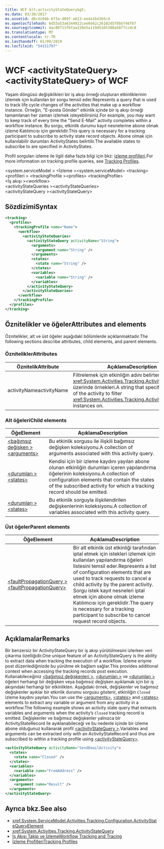 ```yaml
---
title: WCF &lt;activityStateQuery&gt;
ms.date: 03/30/2017
ms.assetid: d6cdc04b-6f3a-4097-a623-ee4a1be3b5c4
ms.openlocfilehash: 6d55a53a6344922cee0d42c26102d5f0bbf46f67
ms.sourcegitcommit: 4ac80713f6faa220e5a119d5165308a58f7ccdc8
ms.translationtype: MT
ms.contentlocale: tr-TR
ms.lasthandoff: 01/09/2019
ms.locfileid: "54151797"
---
```

# <a name="ltactivitystatequerygt-of-wcf"></a><span data-ttu-id="d1e43-102">WCF &lt;activityStateQuery&gt;</span><span class="sxs-lookup"><span data-stu-id="d1e43-102">&lt;activityStateQuery&gt; of WCF</span></span>

<span data-ttu-id="d1e43-103">Yaşam döngüsü değişiklikleri bir iş akışı örneği oluşturan etkinliklerinin izlemek için kullanılan bir sorgu temsil eder.</span><span class="sxs-lookup"><span data-stu-id="d1e43-103">Represents a query that is used to track life cycle changes of the activities that make up a workflow instance.</span></span> <span data-ttu-id="d1e43-104">Örneğin, "E-posta Gönder" etkinlik içinde bir iş akışı örneği tamamlanan her zaman izlemek isteyebilirsiniz.</span><span class="sxs-lookup"><span data-stu-id="d1e43-104">For example, you may want to keep track of every time the "Send E-Mail" activity completes within a workflow instance.</span></span> <span data-ttu-id="d1e43-105">Bu sorgu, etkinlik durumu kayıt nesnelerine abone olmak izleme Katılımcısı için gereklidir.</span><span class="sxs-lookup"><span data-stu-id="d1e43-105">This query is necessary for a tracking participant to subscribe to activity state record objects.</span></span> <span data-ttu-id="d1e43-106">Abone olmak için kullanılabilir durumları ActivityStates belirtilir.</span><span class="sxs-lookup"><span data-stu-id="d1e43-106">The available states to subscribe to are specified in ActivityStates.</span></span>  
  
<span data-ttu-id="d1e43-107">Profil sorguları izleme ile ilgili daha fazla bilgi için bkz: [izleme profilleri](../../../../../docs/framework/windows-workflow-foundation/tracking-profiles.md).</span><span class="sxs-lookup"><span data-stu-id="d1e43-107">For more information on tracking profile queries, see [Tracking Profiles](../../../../../docs/framework/windows-workflow-foundation/tracking-profiles.md).</span></span>

<span data-ttu-id="d1e43-108">\<system.serviceModel > \<İzleme ></span><span class="sxs-lookup"><span data-stu-id="d1e43-108">\<system.serviceModel> \<tracking></span></span>  
<span data-ttu-id="d1e43-109">\<profilleri > \<trackingProfile ></span><span class="sxs-lookup"><span data-stu-id="d1e43-109">\<profiles> \<trackingProfile></span></span>  
<span data-ttu-id="d1e43-110">\<İş akışı ></span><span class="sxs-lookup"><span data-stu-id="d1e43-110">\<workflow></span></span>  
<span data-ttu-id="d1e43-111">\<activityStateQueries ></span><span class="sxs-lookup"><span data-stu-id="d1e43-111">\<activityStateQueries></span></span>  
<span data-ttu-id="d1e43-112">\<activityStateQuery ></span><span class="sxs-lookup"><span data-stu-id="d1e43-112">\<activityStateQuery></span></span>  
  
## <a name="syntax"></a><span data-ttu-id="d1e43-113">Sözdizimi</span><span class="sxs-lookup"><span data-stu-id="d1e43-113">Syntax</span></span>  
  
```xml  
<tracking>
  <profiles>
    <trackingProfile name="Name">
      <workflow>
        <activityStateQueries>
          <activityStateQuery activityName="String">
            <arguments>
              <argument name="String" />
            </arguments>
            <states>
              <state name="String" />
            </states>
            <variables>
              <variable name="String" />
            </variables>
          </activityStateQuery>
        </activityStateQueries>
      </workflow>
    </trackingProfile>
  </profiles>
</tracking>
```  
  
## <a name="attributes-and-elements"></a><span data-ttu-id="d1e43-114">Öznitelikler ve öğeler</span><span class="sxs-lookup"><span data-stu-id="d1e43-114">Attributes and elements</span></span>  

<span data-ttu-id="d1e43-115">Öznitelikler, alt ve üst öğeler aşağıdaki bölümlerde açıklanmaktadır.</span><span class="sxs-lookup"><span data-stu-id="d1e43-115">The following sections describe attributes, child elements, and parent elements.</span></span>  
  
### <a name="attributes"></a><span data-ttu-id="d1e43-116">Öznitelikler</span><span class="sxs-lookup"><span data-stu-id="d1e43-116">Attributes</span></span>  
  
|<span data-ttu-id="d1e43-117">Öznitelik</span><span class="sxs-lookup"><span data-stu-id="d1e43-117">Attribute</span></span>|<span data-ttu-id="d1e43-118">Açıklama</span><span class="sxs-lookup"><span data-stu-id="d1e43-118">Description</span></span>|  
|---------------|-----------------|  
|<span data-ttu-id="d1e43-119">activityName</span><span class="sxs-lookup"><span data-stu-id="d1e43-119">activityName</span></span>|<span data-ttu-id="d1e43-120">Filtrelemek için etkinliğin adını belirten bir dize <xref:System.Activities.Tracking.ActivityStateRecord> üzerinde örnekleri.</span><span class="sxs-lookup"><span data-stu-id="d1e43-120">A string that specifies the name of the activity to filter <xref:System.Activities.Tracking.ActivityStateRecord> instances on.</span></span>|  
  
### <a name="child-elements"></a><span data-ttu-id="d1e43-121">Alt öğeleri</span><span class="sxs-lookup"><span data-stu-id="d1e43-121">Child elements</span></span>  
  
|<span data-ttu-id="d1e43-122">Öğe</span><span class="sxs-lookup"><span data-stu-id="d1e43-122">Element</span></span>|<span data-ttu-id="d1e43-123">Açıklama</span><span class="sxs-lookup"><span data-stu-id="d1e43-123">Description</span></span>|  
|-------------|-----------------|  
|[<span data-ttu-id="d1e43-124">\<bağımsız değişken ></span><span class="sxs-lookup"><span data-stu-id="d1e43-124">\<arguments></span></span>](../../../../../docs/framework/configure-apps/file-schema/windows-workflow-foundation/arguments.md)|<span data-ttu-id="d1e43-125">Bu etkinlik sorgusu ile ilişkili bağımsız değişken koleksiyonu.</span><span class="sxs-lookup"><span data-stu-id="d1e43-125">A collection of arguments associated with this activity query.</span></span>|  
|[<span data-ttu-id="d1e43-126">\<durumları ></span><span class="sxs-lookup"><span data-stu-id="d1e43-126">\<states></span></span>](../../../../../docs/framework/configure-apps/file-schema/windows-workflow-foundation/states.md)|<span data-ttu-id="d1e43-127">Kendisi için bir izleme kaydını yayılan abone olunan etkinliğin durumları içeren yapılandırma öğelerinin koleksiyonu.</span><span class="sxs-lookup"><span data-stu-id="d1e43-127">A collection of configuration elements that contain the states of the subscribed activity for which a tracking record should be emitted.</span></span>|  
|[<span data-ttu-id="d1e43-128">\<durumları ></span><span class="sxs-lookup"><span data-stu-id="d1e43-128">\<states></span></span>](../../../../../docs/framework/configure-apps/file-schema/windows-workflow-foundation/states.md)|<span data-ttu-id="d1e43-129">Bu etkinlik sorguyla ilişkilendirilen değişkenlerinin koleksiyonu.</span><span class="sxs-lookup"><span data-stu-id="d1e43-129">A collection of variables associated with this activity query.</span></span>|  
  
### <a name="parent-elements"></a><span data-ttu-id="d1e43-130">Üst öğeler</span><span class="sxs-lookup"><span data-stu-id="d1e43-130">Parent elements</span></span>  
  
|<span data-ttu-id="d1e43-131">Öğe</span><span class="sxs-lookup"><span data-stu-id="d1e43-131">Element</span></span>|<span data-ttu-id="d1e43-132">Açıklama</span><span class="sxs-lookup"><span data-stu-id="d1e43-132">Description</span></span>|  
|-------------|-----------------|  
|[<span data-ttu-id="d1e43-133">\<faultPropagationQuery ></span><span class="sxs-lookup"><span data-stu-id="d1e43-133">\<faultPropagationQuery></span></span>](../../../../../docs/framework/configure-apps/file-schema/windows-workflow-foundation/faultpropagationquery.md)|<span data-ttu-id="d1e43-134">Bir alt etkinlik üst etkinliği tarafından iptal etmek için istekleri izlemek için kullanılan yapılandırma öğeleri listesini temsil eder.</span><span class="sxs-lookup"><span data-stu-id="d1e43-134">Represents a list of configuration elements that are used to track requests to cancel a child activity by the parent activity.</span></span> <span data-ttu-id="d1e43-135">Sorgu istek kayıt nesneleri iptal etmek için abone olmak izleme Katılımcısı için gereklidir.</span><span class="sxs-lookup"><span data-stu-id="d1e43-135">The query is necessary for a tracking participant to subscribe to cancel request record objects.</span></span>|  
  
## <a name="remarks"></a><span data-ttu-id="d1e43-136">Açıklamalar</span><span class="sxs-lookup"><span data-stu-id="d1e43-136">Remarks</span></span>

<span data-ttu-id="d1e43-137">Bir benzersiz bir ActivityStateQuery bir iş akışı yürütülmesini izlerken veri çıkarma özelliğidir.</span><span class="sxs-lookup"><span data-stu-id="d1e43-137">One unique feature of an ActivityStateQuery is the ability to extract data when tracking the execution of a workflow.</span></span> <span data-ttu-id="d1e43-138">İzleme erişme post düzenlediğinizde bu yürütme ek bağlam sağlar.</span><span class="sxs-lookup"><span data-stu-id="d1e43-138">This provides additional context when accessing the tracking records post execution.</span></span> <span data-ttu-id="d1e43-139">Kullanabileceğiniz [ \<bağımsız değişkenleri >](../../../../../docs/framework/configure-apps/file-schema/windows-workflow-foundation/arguments.md), [ \<durumları >](../../../../../docs/framework/configure-apps/file-schema/windows-workflow-foundation/states.md) ve [ \<durumları >](../../../../../docs/framework/configure-apps/file-schema/windows-workflow-foundation/states.md) öğeleri herhangi bir değişken veya bağımsız değişken ayıklamak için bir iş akışındaki herhangi bir etkinlikten. Aşağıdaki örnek, değişkenler ve bağımsız değişkenler ayıklar bir etkinlik durumu sorgusu gösterir, etkinliğin `Closed` izleme kaydını yayılan.</span><span class="sxs-lookup"><span data-stu-id="d1e43-139">You can use the [\<arguments>](../../../../../docs/framework/configure-apps/file-schema/windows-workflow-foundation/arguments.md), [\<states>](../../../../../docs/framework/configure-apps/file-schema/windows-workflow-foundation/states.md) and [\<states>](../../../../../docs/framework/configure-apps/file-schema/windows-workflow-foundation/states.md) elements to extract any variable or argument from any activity in a workflow.The following example shows an activity state query that extracts variables and arguments when the activity’s `Closed` tracking record is emitted.</span></span> <span data-ttu-id="d1e43-140">Değişkenler ve bağımsız değişkenler yalnızca bir ActivityStateRecord ile ayıklanabileceği ve bu nedenle içinde bir izleme abone olduğunuz kullanarak profil [ \<activityStateQuery >](../../../../../docs/framework/configure-apps/file-schema/windows-workflow-foundation/activitystatequery.md).</span><span class="sxs-lookup"><span data-stu-id="d1e43-140">Variables and arguments can be extracted only with an ActivityStateRecord and thus are subscribed to within a tracking profile using [\<activityStateQuery>](../../../../../docs/framework/configure-apps/file-schema/windows-workflow-foundation/activitystatequery.md).</span></span>  
  
```xml  
<activityStateQuery activityName="SendEmailActivity">
  <states>
    <state name="Closed" />
  </states>
  <variables>
    <variable name="FromAddress" />
  </variables>
  <arguments>
    <argument name="Result" />
  </arguments>
</activityStateQuery>
```  
  
## <a name="see-also"></a><span data-ttu-id="d1e43-141">Ayrıca bkz.</span><span class="sxs-lookup"><span data-stu-id="d1e43-141">See also</span></span>

- <xref:System.ServiceModel.Activities.Tracking.Configuration.ActivityStateQueryElement>
- <xref:System.Activities.Tracking.ActivityStateQuery>
- [<span data-ttu-id="d1e43-142">İş Akışı Takip ve İzleme</span><span class="sxs-lookup"><span data-stu-id="d1e43-142">Workflow Tracking and Tracing</span></span>](../../../../../docs/framework/windows-workflow-foundation/workflow-tracking-and-tracing.md)
- [<span data-ttu-id="d1e43-143">İzleme Profilleri</span><span class="sxs-lookup"><span data-stu-id="d1e43-143">Tracking Profiles</span></span>](../../../../../docs/framework/windows-workflow-foundation/tracking-profiles.md)
